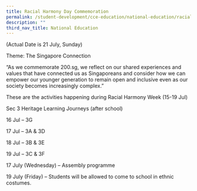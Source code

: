 ```yaml
---
title: Racial Harmony Day Commemoration
permalink: /student-development/cce-education/national-education/racial-harmony-day-commemoration
description: ""
third_nav_title: National Education
---
```

(Actual Date is 21 July, Sunday)

Theme: The Singapore Connection

“As we commemorate 200.sg, we reflect on our shared experiences and values that have connected us as Singaporeans and consider how we can empower our younger generation to remain open and inclusive even as our society becomes increasingly complex.”

These are the activities happening during Racial Harmony Week (15-19 Jul)

Sec 3 Heritage Learning Journeys (after school)

16 Jul – 3G

17 Jul – 3A & 3D

18 Jul – 3B & 3E

19 Jul – 3C & 3F

17 July (Wednesday) – Assembly programme

19 July (Friday) – Students will be allowed to come to school in ethnic costumes.